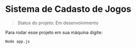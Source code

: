 # Sistema de Cadasto de Jogos

>Status do projeto: Em desenvolvimento

Para rodar esse projeto em sua máquina digite:

```
Node app.js
```